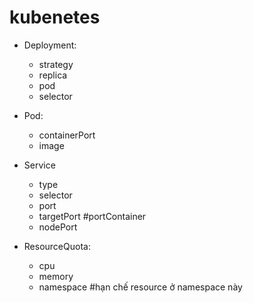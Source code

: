 # kubenetes

- Deployment:
  + strategy
  + replica
  + pod
  + selector
    
- Pod:
  + containerPort
  + image

- Service
  + type
  + selector
  + port
  + targetPort #portContainer
  + nodePort
  
- ResourceQuota:
  + cpu
  + memory
  + namespace #hạn chế resource ở namespace này
